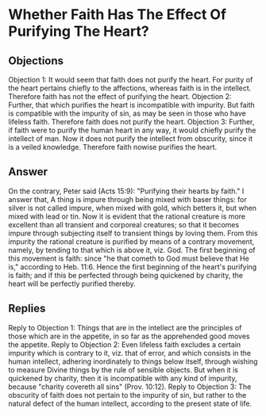 # Whether Faith Has The Effect Of Purifying The Heart?
## Objections
Objection 1: It would seem that faith does not purify the heart. For purity of the heart pertains chiefly to the affections, whereas faith is in the intellect. Therefore faith has not the effect of purifying the heart.
Objection 2: Further, that which purifies the heart is incompatible with impurity. But faith is compatible with the impurity of sin, as may be seen in those who have lifeless faith. Therefore faith does not purify the heart.
Objection 3: Further, if faith were to purify the human heart in any way, it would chiefly purify the intellect of man. Now it does not purify the intellect from obscurity, since it is a veiled knowledge. Therefore faith nowise purifies the heart.
## Answer
On the contrary, Peter said (Acts 15:9): "Purifying their hearts by faith."
I answer that, A thing is impure through being mixed with baser things: for silver is not called impure, when mixed with gold, which betters it, but when mixed with lead or tin. Now it is evident that the rational creature is more excellent than all transient and corporeal creatures; so that it becomes impure through subjecting itself to transient things by loving them. From this impurity the rational creature is purified by means of a contrary movement, namely, by tending to that which is above it, viz. God. The first beginning of this movement is faith: since "he that cometh to God must believe that He is," according to Heb. 11:6. Hence the first beginning of the heart's purifying is faith; and if this be perfected through being quickened by charity, the heart will be perfectly purified thereby.
## Replies
Reply to Objection 1: Things that are in the intellect are the principles of those which are in the appetite, in so far as the apprehended good moves the appetite.
Reply to Objection 2: Even lifeless faith excludes a certain impurity which is contrary to it, viz. that of error, and which consists in the human intellect, adhering inordinately to things below itself, through wishing to measure Divine things by the rule of sensible objects. But when it is quickened by charity, then it is incompatible with any kind of impurity, because "charity covereth all sins" (Prov. 10:12).
Reply to Objection 3: The obscurity of faith does not pertain to the impurity of sin, but rather to the natural defect of the human intellect, according to the present state of life.